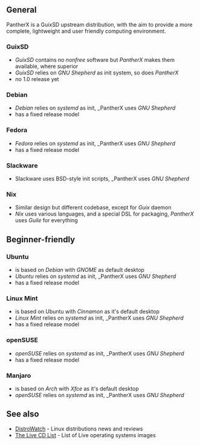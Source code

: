 ---
---

## General

PantherX is a GuixSD upstream distribution, with the aim to provide a more complete, lightweight and user friendly computing environment.

### GuixSD

- _GuixSD_ contains no _nonfree_ software but _PantherX_ makes them available, where superior
- _GuixSD_ relies on _GNU Shepherd_ as init system, so does _PantherX_
- no 1.0 release yet

### Debian

- _Debian_ relies on _systemd_ as init, _PantherX uses _GNU Shepherd_
- has a fixed release model

### Fedora

- _Fedora_ relies on _systemd_ as init, _PantherX uses _GNU Shepherd_
- has a fixed release model

### Slackware

- Slackware uses BSD-style init scripts, _PantherX uses _GNU Shepherd_

### Nix

- Similar design but different codebase, except for _Guix_ daemon
- _Nix_ uses various languages, and a special DSL for packaging, _PantherX_ uses _Guile_ for everything

## Beginner-friendly

### Ubuntu

- is based on _Debian_ with _GNOME_ as default desktop
- _Ubuntu_ relies on _systemd_ as init, _PantherX uses _GNU Shepherd_
- has a fixed release model

### Linux Mint

- is based on Ubuntu with _Cinnamon_ as it's default desktop
- _Linux Mint_ relies on _systemd_ as init, _PantherX uses _GNU Shepherd_
- has a fixed release model

### openSUSE

- _openSUSE_ relies on _systemd_ as init, _PantherX uses _GNU Shepherd_
- has a fixed release model

### Manjaro

- is based on _Arch_ with _Xfce_ as it's default desktop
- _openSUSE_ relies on _systemd_ as init, _PantherX uses _GNU Shepherd_

## See also

- [DistroWatch](https://distrowatch.com/) - Linux distributions news and reviews
- [The Live CD List](https://livecdlist.com/) - List of Live operating systems images
